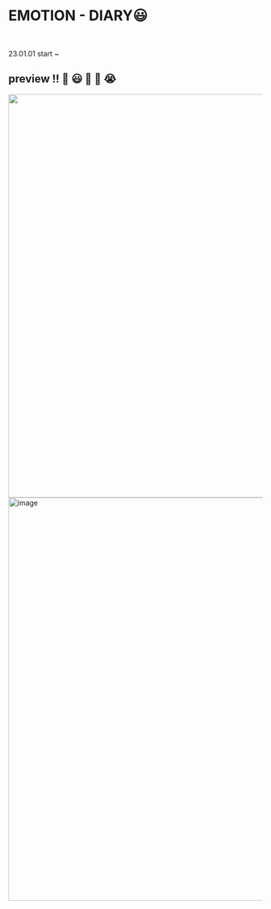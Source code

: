 <h1>EMOTION - DIARY😃</h1>
<br>
<p>23.01.01 start ~ </p>
<h2> preview !! 🥰 😃 🙂 🥲 😭 </h2>
<img src="https://user-images.githubusercontent.com/89007102/212633770-b7318ca2-7d3f-4f25-a810-e43fc06492b7.png" width=800px></img>
<img width="800" alt="image" src="https://user-images.githubusercontent.com/89007102/213377633-3f50e351-c65c-4db1-bd69-98eac4d234cd.png"></img>
